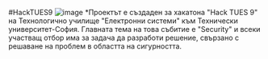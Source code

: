 #HackTUES9
![image](https://user-images.githubusercontent.com/101354355/224065087-65db1566-a42a-48a1-afa1-ad5d291aa07f.png)
*Проектът е създаден за хакатона "Hack TUES 9" на Технологично училище "Електронни системи" към Технически университет-София. Главната тема на това събитие е "Security" и всеки участващ отбор има за задача да разработи решение, свързано с решаване на проблем в областта на сигурността.
